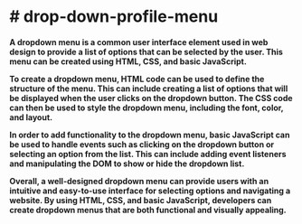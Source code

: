 <h1># drop-down-profile-menu </h1>

<h4>A dropdown menu is a common user interface element used in web design to provide a list of options that can be selected by the user. This menu can be created using <b>HTML, CSS, and basic JavaScript.</b>

To create a dropdown menu, HTML code can be used to define the structure of the menu. This can include creating a list of options that will be displayed when the user clicks on the dropdown button. The CSS code can then be used to style the dropdown menu, including the font, color, and layout.

In order to add functionality to the dropdown menu, basic JavaScript can be used to handle events such as clicking on the dropdown button or selecting an option from the list. This can include adding event listeners and manipulating the DOM to show or hide the dropdown list.

Overall, a well-designed dropdown menu can provide users with an intuitive and easy-to-use interface for selecting options and navigating a website. By using HTML, CSS, and basic JavaScript, developers can create dropdown menus that are both functional and visually appealing.

</h4>
